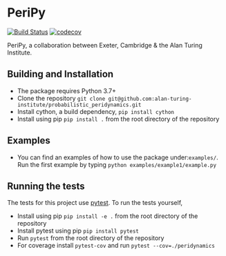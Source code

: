 PeriPy
======

[![Build Status](https://travis-ci.com/alan-turing-institute/Probabilistic-Peridynamics.svg?branch=master)](https://travis-ci.com/alan-turing-institute/Probabilistic-Peridynamics)
[![codecov](https://codecov.io/gh/alan-turing-institute/Probabilistic-Peridynamics/branch/master/graph/badge.svg)](https://codecov.io/gh/alan-turing-institute/Probabilistic-Peridynamics)

PeriPy, a collaboration between Exeter, Cambridge &amp; the Alan Turing Institute.

Building and Installation
-------------------------

- The package requires Python 3.7+
- Clone the repository `git clone
  git@github.com:alan-turing-institute/probabilistic_peridynamics.git`
- Install cython, a build dependency, `pip install cython`
- Install using pip `pip install .` from the root directory of the repository

Examples
--------

- You can find an examples of how to use the package under:`examples/`. Run the first example by typing `python examples/example1/example.py`

Running the tests
-----------------

The tests for this project use [pytest](https://pytest.org/en/latest/). To run
the tests yourself,

- Install using pip `pip install -e .` from the root directory of the repository
- Install pytest using pip `pip install pytest`
- Run `pytest` from the root directory of the repository
- For coverage install `pytest-cov` and run `pytest --cov=./peridynamics`
